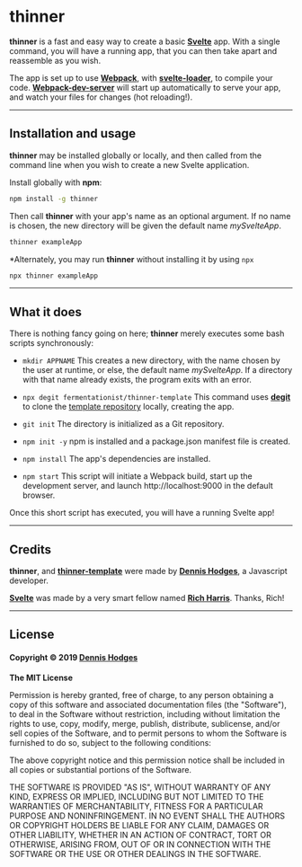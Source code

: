 # thinner

**thinner** is a fast and easy way to create a basic [**Svelte**](https://svelte.dev) app. With a single command, you will have a running app, that you can then take apart and reassemble as you wish.

The app is set up to use [**Webpack**](https://webpack.js.org/), with [**svelte-loader**](https://www.npmjs.com/package/svelte-loader), to compile your code. [**Webpack-dev-server**](https://www.npmjs.org/package/webpack-dev-server) will start up automatically to serve your app, and watch your files for changes (hot reloading!).

---

## Installation and usage
**thinner** may be installed globally or locally, and then called from the command line when you wish to create a new Svelte application.

Install globally with **npm**:
```bash
npm install -g thinner
```
Then call **thinner** with your app's name as an optional argument. If no name is chosen, the new directory will be given the default name *mySvelteApp*.
```bash
thinner exampleApp
```
*Alternately, you may run **thinner** without installing it by using `npx`
```bash
npx thinner exampleApp
```
---
## What it does

There is nothing fancy going on here; **thinner** merely executes some bash scripts synchronously:

- `mkdir APPNAME`
This creates a new directory, with the name chosen by the user at runtime, or else, the default name *mySvelteApp*. If a directory with that name already exists, the program exits with an error.

- `npx degit fermentationist/thinner-template`
This command uses [**degit**](https://www.npmjs.com/package/degit) to clone the  [template repository](https://github.com/fermentationist/thinner-template) locally, creating the app.

- `git init`
The directory is initialized as a Git repository.

- `npm init -y`
npm is installed and a package.json manifest file is created.

- `npm install`
The app's dependencies are installed.

- `npm start`
This script will initiate a Webpack build, start up the development server, and launch http://localhost:9000 in the default browser.

Once this short script has executed, you will have a running Svelte app!




---
## Credits

**thinner**, and [**thinner-template**](https://github.com/fermentationist/thinner-template) were made by [**Dennis Hodges**](https://dennis-hodges.com), a Javascript developer.

[**Svelte**](https://svelte.dev) was made by a very smart fellow named [**Rich Harris**](https://github.com/Rich-Harris). Thanks, Rich!


---
## License

#### Copyright © 2019 [**Dennis Hodges**](https://github.com/fermentationist) 


__The MIT License__

Permission is hereby granted, free of charge, to any person obtaining a copy
of this software and associated documentation files (the "Software"), to deal
in the Software without restriction, including without limitation the rights
to use, copy, modify, merge, publish, distribute, sublicense, and/or sell
copies of the Software, and to permit persons to whom the Software is
furnished to do so, subject to the following conditions:

The above copyright notice and this permission notice shall be included in
all copies or substantial portions of the Software.

THE SOFTWARE IS PROVIDED "AS IS", WITHOUT WARRANTY OF ANY KIND, EXPRESS OR
IMPLIED, INCLUDING BUT NOT LIMITED TO THE WARRANTIES OF MERCHANTABILITY,
FITNESS FOR A PARTICULAR PURPOSE AND NONINFRINGEMENT. IN NO EVENT SHALL THE
AUTHORS OR COPYRIGHT HOLDERS BE LIABLE FOR ANY CLAIM, DAMAGES OR OTHER
LIABILITY, WHETHER IN AN ACTION OF CONTRACT, TORT OR OTHERWISE, ARISING FROM,
OUT OF OR IN CONNECTION WITH THE SOFTWARE OR THE USE OR OTHER DEALINGS IN
THE SOFTWARE.